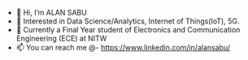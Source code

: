 - 👋 Hi, I’m ALAN SABU
- 👀 Interested in Data Science/Analytics, Internet of Things(IoT), 5G.
- 🌱 Currently a Final Year student of Electronics and Communication Engineering (ECE) at NITW
- 📫 You can reach me @- https://www.linkedin.com/in/alansabu/ 

<!---
alan-sabu/alan-sabu is a ✨ special ✨ repository because its `README.md` (this file) appears on your GitHub profile.
You can click the Preview link to take a look at your changes.
--->
